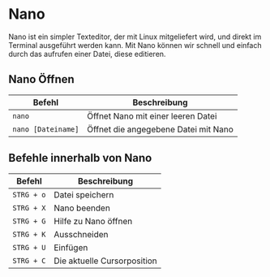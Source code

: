 # Nano

Nano ist ein simpler Texteditor, der mit Linux mitgeliefert wird, und direkt im Terminal ausgeführt werden kann. Mit Nano können wir schnell und einfach durch das aufrufen einer Datei, diese editieren.

## Nano Öffnen

| Befehl             | Beschreibung                         |
|--------------------|--------------------------------------|
| `nano`             | Öffnet Nano mit einer leeren Datei   |
| `nano [Dateiname]` | Öffnet die angegebene Datei mit Nano |

## Befehle innerhalb von Nano

| Befehl     | Beschreibung                |
|------------|-----------------------------|
| `STRG + o` | Datei speichern             |
| `STRG + X` | Nano beenden                |
| `STRG + G` | Hilfe zu Nano öffnen        |
| `STRG + K` | Ausschneiden                |
| `STRG + U` | Einfügen                    |
| `STRG + C` | Die aktuelle Cursorposition |
